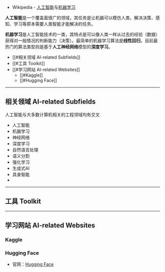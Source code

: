 + Wikipedia - [人工智能](https://en.wikipedia.org/wiki/Artificial_intelligence)与[机器学习](https://en.wikipedia.org/wiki/Machine_learning)

**人工智能**是一个覆盖面很广的领域，其任务是让机器可以模仿人类，解决决策、感知、学习等原本需要人类智能才能解决的任务。

**机器学习**是人工智能技术的一类，其特点是可以像人类一样从过去的经验（数据）获得对一般情况的判断能力（决策）。最简单的机器学习算法是**线性回归**，目前最热门的算法类型则是基于**人工神经网络**模型的**深度学习**。


+ [[#相关领域 AI-related Subfields]]
+ [[#工具 Toolkit]]
+ [[#学习网站 AI-related Websites]]
	+ [[#Kaggle]]
	+ [[#Hugging Face]]

---
## 相关领域 AI-related Subfields 

人工智能与大多数计算机相关的工程领域均有交叉

+ 人工智能
+ 机器学习
+ 神经网络
+ 深度学习
+ 自然语言处理
+ 语义分割
+ 强化学习
+ 生成式AI
+ 具身智能
+ 



---
## 工具 Toolkit






---
## 学习网站 AI-related Websites 



### Kaggle





### Hugging Face

+ 官网：[Hugging Face](https://huggingface.co/)

